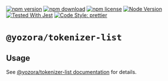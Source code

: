 [![npm version](https://img.shields.io/npm/v/@yozora/tokenizer-list.svg)](https://www.npmjs.com/package/@yozora/tokenizer-list)
[![npm download](https://img.shields.io/npm/dm/@yozora/tokenizer-list.svg)](https://www.npmjs.com/package/@yozora/tokenizer-list)
[![npm license](https://img.shields.io/npm/l/@yozora/tokenizer-list.svg)](https://www.npmjs.com/package/@yozora/tokenizer-list)
[![Node Version](https://img.shields.io/node/v/@yozora/tokenizer-list)](https://github.com/nodejs/node)
[![Tested With Jest](https://img.shields.io/badge/tested_with-jest-9c465e.svg)](https://github.com/facebook/jest)
[![Code Style: prettier](https://img.shields.io/badge/code_style-prettier-ff69b4.svg?style=flat-square)](https://github.com/prettier/prettier)


# `@yozora/tokenizer-list`


## Usage

  See [@yozora/tokenizer-list documentation](https://yozora.guanghechen.com/docs/package/tokenizer-list) for details.
